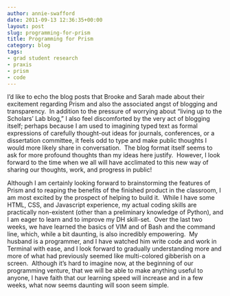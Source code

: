 ```yaml
---
author: annie-swafford
date: 2011-09-13 12:36:35+00:00
layout: post
slug: programming-for-prism
title: Programming for Prism
category: blog
tags:
- grad student research
- praxis
- prism
- code
---
```


I’d like to echo the blog posts that Brooke and Sarah made about their excitement regarding Prism and also the associated angst of blogging and transparency.  In addition to the pressure of worrying about “living up to the Scholars’ Lab blog,” I also feel discomforted by the very act of blogging itself; perhaps because I am used to imagining typed text as formal expressions of carefully thought-out ideas for journals, conferences, or a dissertation committee, it feels odd to type and make public thoughts I would more likely share in conversation.  The blog format itself seems to ask for more profound thoughts than my ideas here justify.  However, I look forward to the time when we all will have acclimated to this new way of sharing our thoughts, work, and progress in public!

Although I am certainly looking forward to brainstorming the features of Prism and to reaping the benefits of the finished product in the classroom, I am most excited by the prospect of helping to build it.  While I have some HTML, CSS, and Javascript experience, my actual coding skills are practically non-existent (other than a preliminary knowledge of Python), and I am eager to learn and to improve my DH skill-set.  Over the last two weeks, we have learned the basics of VIM and of Bash and the command line, which, while a bit daunting, is also incredibly empowering.  My husband is a programmer, and I have watched him write code and work in Terminal with ease, and I look forward to gradually understanding more and more of what had previously seemed like multi-colored gibberish on a screen.  Although it’s hard to imagine now, at the beginning of our programming venture, that we will be able to make anything useful to anyone, I have faith that our learning speed will increase and in a few weeks, what now seems daunting will soon seem simple.
